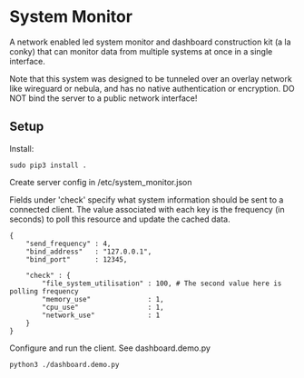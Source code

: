 # System Monitor

A network enabled led system monitor and dashboard construction kit (a la conky) that can monitor data from multiple systems at once in a single interface.

Note that this system was designed to be tunneled over an overlay network like wireguard or nebula, and has no native authentication or encryption. DO NOT bind the server to a public network interface!


## Setup

Install:

```
sudo pip3 install .
```

Create server config in /etc/system\_monitor.json

Fields under 'check' specify what system information should be sent to a connected client. The value associated with each key is the frequency (in seconds) to poll this resource and update the cached data.


```
{
    "send_frequency" : 4,
    "bind_address"   : "127.0.0.1",
    "bind_port"      : 12345,

    "check" : {
        "file_system_utilisation" : 100, # The second value here is polling frequency
        "memory_use"              : 1,
        "cpu_use"                 : 1,
        "network_use"             : 1
    }
}
```

Configure and run the client. See dashboard.demo.py


```
python3 ./dashboard.demo.py
```


